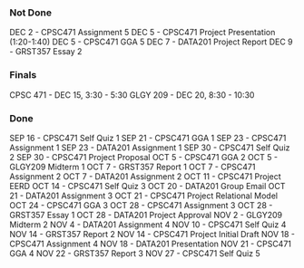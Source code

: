 ### Not Done
DEC 2 - CPSC471 Assignment 5
DEC 5 - CPSC471 Project Presentation (1:20-1:40)
DEC 5 - CPSC471 GGA 5
DEC 7 - DATA201 Project Report
DEC 9 - GRST357 Essay 2

### Finals
CPSC 471 - DEC 15, 3:30 - 5:30
GLGY 209 - DEC 20, 8:30 - 10:30

### Done
SEP 16 - CPSC471 Self Quiz 1
SEP 21 - CPSC471 GGA 1
SEP 23 - CPSC471 Assignment 1
SEP 23 - DATA201 Assignment 1
SEP 30 - CPSC471 Self Quiz 2
SEP 30 - CPSC471 Project Proposal
OCT 5 - CPSC471 GGA 2
OCT 5 - GLGY209 Midterm 1
OCT 7 - GRST357 Report 1
OCT 7 - CPSC471 Assignment 2
OCT 7 - DATA201 Assignment 2
OCT 11 - CPSC471 Project EERD
OCT 14 - CPSC471 Self Quiz 3
OCT 20 - DATA201 Group Email
OCT 21 - DATA201 Assignment 3
OCT 21 - CPSC471 Project Relational Model
OCT 24 - CPSC471 GGA 3
OCT 28 - CPSC471 Assignment 3
OCT 28 - GRST357 Essay 1
OCT 28 - DATA201 Project Approval
NOV 2 - GLGY209 Midterm 2
NOV 4 - DATA201 Assignment 4
NOV 10 - CPSC471 Self Quiz 4
NOV 14 - GRST357 Report 2
NOV 14 - CPSC471 Project Initial Draft
NOV 18 - CPSC471 Assignment 4
NOV 18 - DATA201 Presentation
NOV 21 - CPSC471 GGA 4
NOV 22 - GRST357 Report 3
NOV 27 - CPSC471 Self Quiz 5